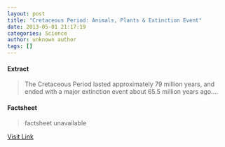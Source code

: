 ```yaml
---
layout: post
title: "Cretaceous Period: Animals, Plants & Extinction Event"
date: 2013-05-01 21:17:19
categories: Science
author: unknown author
tags: []
---
```



#### Extract
>The Cretaceous Period lasted approximately 79 million years, and ended with a major extinction event about 65.5 million years ago....

#### Factsheet
>factsheet unavailable

[Visit Link](http://www.livescience.com/29231-cretaceous-period.html)


